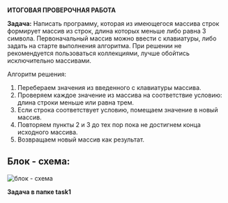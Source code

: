  **ИТОГОВАЯ ПРОВЕРОЧНАЯ РАБОТА**
 
 **Задача:**
 Написать программу, которая из имеющегося массива строк формирует массив из строк, длина которых меньше либо равна 3 символа. Первоначальный массив можно ввести с клавиатуры, либо задать на старте выполнения алгоритма. При решении не рекомендуется пользоваться коллекциями, лучше обойтись исключительно массивами.

 Алгоритм решения:
1. Перебераем значения из введенного с клавиатуры массива.
2. Проверяем каждое значение из массива на соответствие условию: длина строки меньше или равна трем.
3. Если строка соответствует условию, помещаем значение в новый массив.
4. Повторяем пункты 2 и 3 до тех пор пока не достигнем конца исходного массива.
5. Возвращаем новый  массив как результат.

**Блок - схема:**
---
![блок - схема](Итоговая_1.jpg)

**Задача в папке task1**
